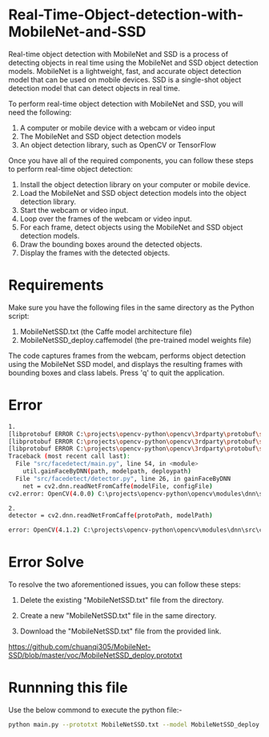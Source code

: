 # Real-Time-Object-detection-with-MobileNet-and-SSD
Real-time object detection with MobileNet and SSD is a process of detecting objects in real time using the MobileNet and SSD object detection models. MobileNet is a lightweight, fast, and accurate object detection model that can be used on mobile devices. SSD is a single-shot object detection model that can detect objects in real time.

To perform real-time object detection with MobileNet and SSD, you will need the following:

1. A computer or mobile device with a webcam or video input
2. The MobileNet and SSD object detection models
3. An object detection library, such as OpenCV or TensorFlow

Once you have all of the required components, you can follow these steps to perform real-time object detection:

1. Install the object detection library on your computer or mobile device.
2. Load the MobileNet and SSD object detection models into the object detection library.
3. Start the webcam or video input.
4. Loop over the frames of the webcam or video input.
5. For each frame, detect objects using the MobileNet and SSD object detection models.
6. Draw the bounding boxes around the detected objects.
7. Display the frames with the detected objects.

# Requirements
Make sure you have the following files in the same directory as the Python script:

1. MobileNetSSD.txt (the Caffe model architecture file)
2. MobileNetSSD_deploy.caffemodel (the pre-trained model weights file)

The code captures frames from the webcam, performs object detection using the MobileNet SSD model, and displays the resulting frames with bounding boxes and class labels. Press 'q' to quit the application.

# Error
```sh
1.  
[libprotobuf ERROR C:\projects\opencv-python\opencv\3rdparty\protobuf\src\google\protobuf\text_format.cc:288] Error parsing text-format opencv_caffe.NetParameter: 2:1: Invalid control characters encountered in text.
[libprotobuf ERROR C:\projects\opencv-python\opencv\3rdparty\protobuf\src\google\protobuf\text_format.cc:288] Error parsing text-format opencv_caffe.NetParameter: 2:2: Interpreting non ascii codepoint 162.
[libprotobuf ERROR C:\projects\opencv-python\opencv\3rdparty\protobuf\src\google\protobuf\text_format.cc:288] Error parsing text-format opencv_caffe.NetParameter: 2:2: Expected identifier, got: ?
Traceback (most recent call last):
  File "src/facedetect/main.py", line 54, in <module>
    util.gainFaceByDNN(path, modelpath, deploypath)
  File "src/facedetect/detector.py", line 26, in gainFaceByDNN
    net = cv2.dnn.readNetFromCaffe(modelFile, configFile)
cv2.error: OpenCV(4.0.0) C:\projects\opencv-python\opencv\modules\dnn\src\caffe\caffe_io.cpp:1151: error: (-2:Unspecified error) FAILED: ReadProtoFromTextFile(param_file, param). Failed to parse NetParameter file: D:\project\python\IQA\src\facedetect\res10_300x300_ssd_iter_140000.caffemodel in function 'cv::dnn::ReadNetParamsFromTextFileOrDie'

2. 
detector = cv2.dnn.readNetFromCaffe(protoPath, modelPath)

error: OpenCV(4.1.2) C:\projects\opencv-python\opencv\modules\dnn\src\caffe\caffe_io.cpp:1121: error: (-2:Unspecified error) FAILED: fs.is_open(). Can't open "C:\Users\osama\Desktop\opencv-face-recognitio\face_detection_model\deploy.prototxt.txt" in function 'cv::dnn::ReadProtoFromTextFile
```

# Error Solve
To resolve the two aforementioned issues, you can follow these steps:

1. Delete the existing "MobileNetSSD.txt" file from the directory.

2. Create a new "MobileNetSSD.txt" file in the same directory.

3. Download the "MobileNetSSD.txt" file from the provided link.

https://github.com/chuanqi305/MobileNet-SSD/blob/master/voc/MobileNetSSD_deploy.prototxt

# Runnning this file
Use the below commond to execute the python file:- 
```sh
python main.py --prototxt MobileNetSSD.txt --model MobileNetSSD_deploy.caffemodel
```
